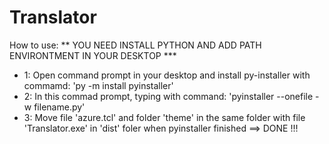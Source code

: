 # Translator
How to use:
** YOU NEED INSTALL PYTHON AND ADD PATH ENVIRONTMENT IN YOUR DESKTOP ***
+ 1: Open command prompt in your desktop and install py-installer with commamd: 'py -m install pyinstaller'
+ 2: In this commad prompt, typing with command: 'pyinstaller --onefile -w filename.py' 
+ 3: Move file 'azure.tcl' and folder 'theme'  in the same folder with file 'Translator.exe' in 'dist' foler when pyinstaller finished
==> DONE !!!
